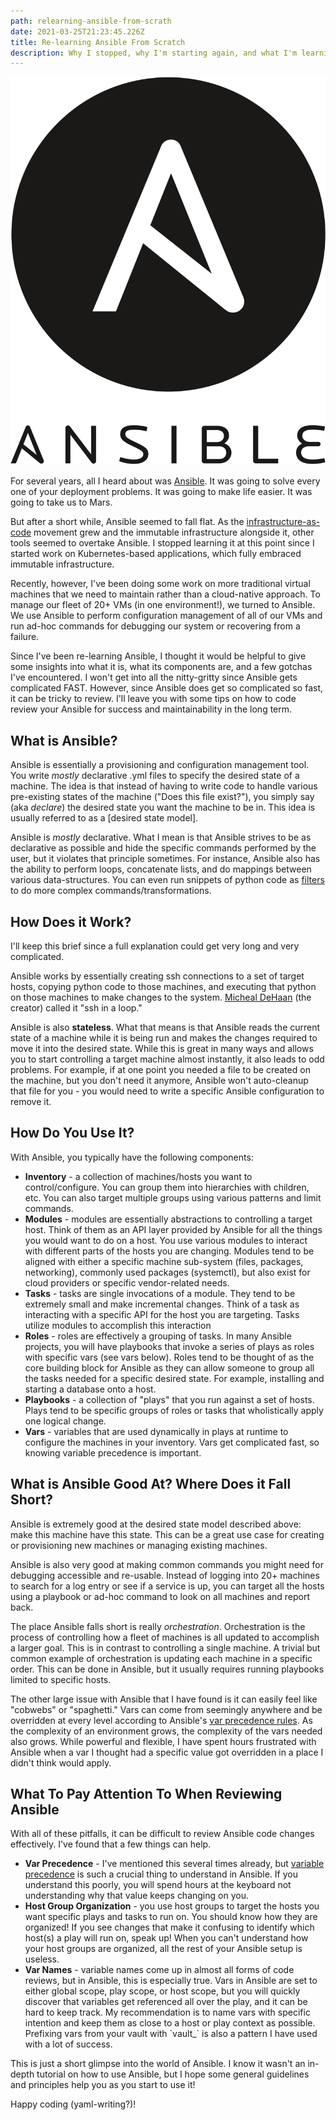 ```yaml
---
path: relearning-ansible-from-scrath
date: 2021-03-25T21:23:45.226Z
title: Re-learning Ansible From Scratch
description: Why I stopped, why I'm starting again, and what I'm learning.
---
```

![Ansible logo](../assets/ansible_logo.svg.png "Ansible logo")

For several years, all I heard about was [Ansible](ansible.com). It was going to solve every one of your deployment problems. It was going to make life easier. It was going to take us to Mars.

But after a short while, Ansible seemed to fall flat. As the [infrastructure-as-code](https://en.wikipedia.org/wiki/Infrastructure_as_code) movement grew and the immutable infrastructure alongside it, other tools seemed to overtake Ansible. I stopped learning it at this point since I started work on Kubernetes-based applications, which fully embraced immutable infrastructure.

Recently, however, I've been doing some work on more traditional virtual machines that we need to maintain rather than a cloud-native approach. To manage our fleet of 20+ VMs (in one environment!), we turned to Ansible. We use Ansible to perform configuration management of all of our VMs and run ad-hoc commands for debugging our system or recovering from a failure.

Since I've been re-learning Ansible, I thought it would be helpful to give some insights into what it is, what its components are, and a few gotchas I've encountered. I won't get into all the nitty-gritty since Ansible gets complicated FAST. However, since Ansible does get so complicated so fast, it can be tricky to review. I'll leave you with some tips on how to code review your Ansible for success and maintainability in the long term.

## What is Ansible?

Ansible is essentially a provisioning and configuration management tool. You write *mostly* declarative .yml files to specify the desired state of a machine. The idea is that instead of having to write code to handle various pre-existing states of the machine ("Does this file exist?"), you simply say (aka *declare*) the desired state you want the machine to be in. This idea is usually referred to as a \[desired state model].

Ansible is *mostly* declarative. What I mean is that Ansible strives to be as declarative as possible and hide the specific commands performed by the user, but it violates that principle sometimes. For instance, Ansible also has the ability to perform loops, concatenate lists, and do mappings between various data-structures. You can even run snippets of python code as [filters](https://docs.ansible.com/ansible/2.3/playbooks_filters.html) to do more complex commands/transformations.

## How Does it Work?

I'll keep this brief since a full explanation could get very long and very complicated.

Ansible works by essentially creating ssh connections to a set of target hosts, copying python code to those machines, and executing that python on those machines to make changes to the system. [Micheal DeHaan](https://twitter.com/laserllama) (the creator) called it "ssh in a loop."

Ansible is also **stateless**. What that means is that Ansible reads the current state of a machine while it is being run and makes the changes required to move it into the desired state. While this is great in many ways and allows you to start controlling a target machine almost instantly, it also leads to odd problems. For example, if at one point you needed a file to be created on the machine, but you don't need it anymore, Ansible won't auto-cleanup that file for you - you would need to write a specific Ansible configuration to remove it.

## How Do You Use It?

With Ansible, you typically have the following components:

* **Inventory** - a collection of machines/hosts you want to control/configure. You can group them into hierarchies with children, etc. You can also target multiple groups using various patterns and limit commands.
* **Modules** - modules are essentially abstractions to controlling a target host. Think of them as an API layer provided by Ansible for all the things you would want to do on a host. You use various modules to interact with different parts of the hosts you are changing. Modules tend to be aligned with either a specific machine sub-system (files, packages, networking), commonly used packages (systemctl), but also exist for cloud providers or specific vendor-related needs.
* **Tasks** - tasks are single invocations of a module. They tend to be extremely small and make incremental changes. Think of a task as interacting with a specific API for the host you are targeting. Tasks utilize modules to accomplish this interaction
* **Roles** - roles are effectively a grouping of tasks. In many Ansible projects, you will have playbooks that invoke a series of plays as roles with specific vars (see vars below). Roles tend to be thought of as the core building block for Ansible as they can allow someone to group all the tasks needed for a specific desired state. For example, installing and starting a database onto a host.
* **Playbooks** - a collection of "plays" that you run against a set of hosts. Plays tend to be specific groups of roles or tasks that wholistically apply one logical change.
* **Vars** - variables that are used dynamically in plays at runtime to configure the machines in your inventory. Vars get complicated fast, so knowing variable precedence is important.

## What is Ansible Good At? Where Does it Fall Short?

Ansible is extremely good at the desired state model described above: make this machine have this state. This can be a great use case for creating or provisioning new machines or managing existing machines.

Ansible is also very good at making common commands you might need for debugging accessible and re-usable. Instead of logging into 20+ machines to search for a log entry or see if a service is up, you can target all the hosts using a playbook or ad-hoc command to look on all machines and report back.

The place Ansible falls short is really *orchestration*. Orchestration is the process of controlling how a fleet of machines is all updated to accomplish a larger goal. This is in contrast to controlling a single machine. A trivial but common example of orchestration is updating each machine in a specific order. This can be done in Ansible, but it usually requires running playbooks limited to specific hosts.

The other large issue with Ansible that I have found is it can easily feel like "cobwebs" or "spaghetti." Vars can come from seemingly anywhere and be overridden at every level according to Ansible's [var precedence rules](https://docs.ansible.com/ansible/latest/user_guide/playbooks_variables.html#variable-precedence-where-should-i-put-a-variable). As the complexity of an environment grows, the complexity of the vars needed also grows. While powerful and flexible, I have spent hours frustrated with Ansible when a var I thought had a specific value got overridden in a place I didn't think would apply.

## What To Pay Attention To When Reviewing Ansible

With all of these pitfalls, it can be difficult to review Ansible code changes effectively. I've found that a few things can help.

* **Var Precedence** - I've mentioned this several times already, but [variable precedence](https://docs.ansible.com/ansible/latest/user_guide/playbooks_variables.html#variable-precedence-where-should-i-put-a-variable) is such a crucial thing to understand in Ansible. If you understand this poorly, you will spend hours at the keyboard not understanding why that value keeps changing on you.
* **Host Group Organization** - you use host groups to target the hosts you want specific plays and tasks to run on. You should know how they are organized! If you see changes that make it confusing to identify which host(s) a play will run on, speak up! When you can't understand how your host groups are organized, all the rest of your Ansible setup is useless.
* **Var Names** - variable names come up in almost all forms of code reviews, but in Ansible, this is especially true. Vars in Ansible are set to either global scope, play scope, or host scope, but you will quickly discover that variables get referenced all over the play, and it can be hard to keep track. My recommendation is to name vars with specific intention and keep them as close to a host or play context as possible. Prefixing vars from your vault with \`vault_\` is also a pattern I have used with a lot of success.

This is just a short glimpse into the world of Ansible. I know it wasn't an in-depth tutorial on how to use Ansible, but I hope some general guidelines and principles help you as you start to use it!

Happy coding (yaml-writing?)!